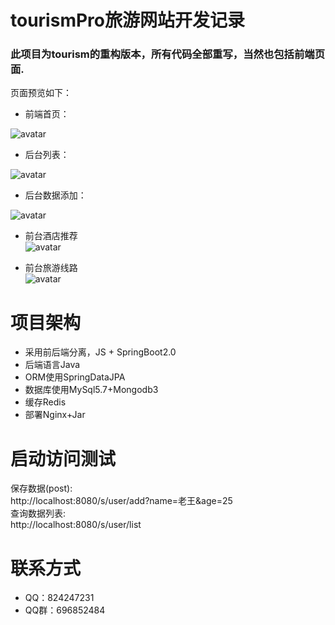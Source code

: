 # tourismPro旅游网站开发记录  
### 此项目为tourism的重构版本，所有代码全部重写，当然也包括前端页面.  

页面预览如下：
* 前端首页：  

![avatar](https://github.com/jwwam/tourismPro/blob/master/src/main/resources/static/20200511000840.png)   
* 后台列表：  

![avatar](https://github.com/jwwam/tourismPro/blob/master/src/main/resources/static/20200511001624.png)   
* 后台数据添加：  

![avatar](https://github.com/jwwam/tourismPro/blob/master/src/main/resources/static/20200511001710.png)   
 
 * 前台酒店推荐  
 ![avatar](https://github.com/jwwam/tourismPro/blob/master/src/main/resources/static/20200511010248.png)   
  
 * 前台旅游线路  
 ![avatar](https://github.com/jwwam/tourismPro/blob/master/src/main/resources/static/20200511020238.png)   

 
# 项目架构 
* 采用前后端分离，JS + SpringBoot2.0    
* 后端语言Java  
* ORM使用SpringDataJPA    
* 数据库使用MySql5.7+Mongodb3   
* 缓存Redis  
* 部署Nginx+Jar  

# 启动访问测试  
保存数据(post):   
http://localhost:8080/s/user/add?name=老王&age=25  
查询数据列表:   
http://localhost:8080/s/user/list  

# 联系方式
* QQ：824247231
* QQ群：696852484

